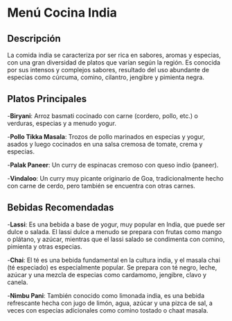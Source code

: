 # Menú Cocina India

## Descripción
La comida india se caracteriza por ser rica en sabores, aromas y especias, con una gran diversidad de platos que varían según la región. Es conocida por sus intensos y complejos sabores, resultado del uso abundante de especias como cúrcuma, comino, cilantro, jengibre y pimienta negra.

## Platos Principales
-**Biryani**:
Arroz basmati cocinado con carne (cordero, pollo, etc.) o verduras, especias y a menudo yogur.

-**Pollo Tikka Masala**:
Trozos de pollo marinados en especias y yogur, asados y luego cocinados en una salsa cremosa de tomate, crema y especias.

-**Palak Paneer**:
Un curry de espinacas cremoso con queso indio (paneer).

-**Vindaloo**:
Un curry muy picante originario de Goa, tradicionalmente hecho con carne de cerdo, pero también se encuentra con otras carnes.

## Bebidas Recomendadas

-**Lassi**:
Es una bebida a base de yogur, muy popular en India, que puede ser dulce o salada. El lassi dulce a menudo se prepara con frutas como mango o plátano, y azúcar, mientras que el lassi salado se condimenta con comino, pimienta y otras especias.

-**Chai**:
El té es una bebida fundamental en la cultura india, y el masala chai (té especiado) es especialmente popular. Se prepara con té negro, leche, azúcar y una mezcla de especias como cardamomo, jengibre, clavo y canela. 

-**Nimbu Pani**:
También conocido como limonada india, es una bebida refrescante hecha con jugo de limón, agua, azúcar y una pizca de sal, a veces con especias adicionales como comino tostado o chaat masala. 